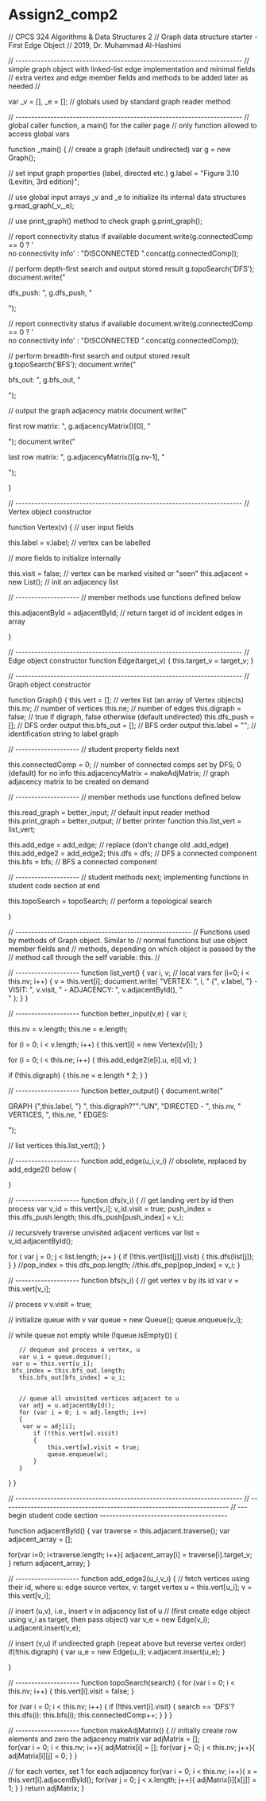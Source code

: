 # Assign2_comp2
// CPCS 324 Algorithms & Data Structures 2
// Graph data structure starter - First Edge Object
// 2019, Dr. Muhammad Al-Hashimi

// -----------------------------------------------------------------------
// simple graph object with linked-list edge implementation and minimal fields
// extra vertex and edge member fields and methods to be added later as needed
//

var _v = [], _e = [];   // globals used by standard graph reader method


// -----------------------------------------------------------------------
// global caller function, a main() for the caller page
// only function allowed to access global vars

function _main()
{
   // create a graph (default undirected)
   var g = new Graph();

   // set input graph properties (label, directed etc.)
   g.label = "Figure 3.10 (Levitin, 3rd edition)";

   // use global input arrays _v and _e to initialize its internal data structures
   g.read_graph(_v,_e);

   // use print_graph() method to check graph
   g.print_graph();

   // report connectivity status if available
   document.write(g.connectedComp == 0 ? '<br> no connectivity info' : "DISCONNECTED ".concat(g.connectedComp));

   // perform depth-first search and output stored result
   g.topoSearch('DFS');
   document.write("<p>dfs_push: ", g.dfs_push, "</p>");

   // report connectivity status if available
   document.write(g.connectedComp == 0 ? '<br> no connectivity info' : "DISCONNECTED ".concat(g.connectedComp));

   // perform breadth-first search and output stored result
   g.topoSearch('BFS');
   document.write("<p>bfs_out: ", g.bfs_out, "</p>");

   // output the graph adjacency matrix
   document.write("<p>first row matrix: ", g.adjacencyMatrix()[0], "</p>");
   document.write("<p>last row matrix: ", g.adjacencyMatrix()[g.nv-1], "</p>");

}


// -----------------------------------------------------------------------
// Vertex object constructor

function Vertex(v)
{
   // user input fields

   this.label = v.label;          // vertex can be labelled

   // more fields to initialize internally

   this.visit = false;            // vertex can be marked visited or "seen"
   this.adjacent = new List();    // init an adjacency list

   // --------------------
   // member methods use functions defined below

   this.adjacentById = adjacentById;         // return target id of incident edges in array

}

// -----------------------------------------------------------------------
// Edge object constructor
function Edge(target_v)
{
   this.target_v = target_v;
}


// -----------------------------------------------------------------------
// Graph object constructor

function Graph()
{
   this.vert = [];                // vertex list (an array of Vertex objects)
   this.nv;                       // number of vertices
   this.ne;                       // number of edges
   this.digraph = false;          // true if digraph, false otherwise (default undirected)
   this.dfs_push = [];            // DFS order output
   this.bfs_out = [];             // BFS order output
   this.label = "";               // identification string to label graph

   // --------------------
   // student property fields next

   this.connectedComp = 0;                             // number of connected comps set by DFS; 0 (default) for no info
   this.adjacencyMatrix = makeAdjMatrix;                   // graph adjacency matrix to be created on demand


   // --------------------
   // member methods use functions defined below

   this.read_graph = better_input;   // default input reader method
   this.print_graph = better_output; // better printer function
   this.list_vert = list_vert;

   this.add_edge = add_edge;        // replace (don't change old .add_edge)
   this.add_edge2 = add_edge2;
   this.dfs = dfs;                  // DFS a connected component
   this.bfs = bfs;                  // BFS a connected component

   // --------------------
   // student methods next; implementing functions in student code section at end

   this.topoSearch = topoSearch;           // perform a topological search


}


// -------------------------------------------------------
// Functions used by methods of Graph object. Similar to
// normal functions but use object member fields and
// methods, depending on which object is passed by the
// method call through the self variable: this.
//

// --------------------
function list_vert()
{
   var i, v;  // local vars
   for (i=0; i < this.nv; i++)
   {
      v = this.vert[i];
      document.write( "VERTEX: ", i, " {", v.label, "} - VISIT: ", v.visit,
         " - ADJACENCY: ", v.adjacentById(), "<br>" );
   }
}

// --------------------
function better_input(v,e)
{
   var i;

   this.nv = v.length;
   this.ne = e.length;

   for (i = 0; i < v.length; i++)
   {
      this.vert[i] = new Vertex(v[i]);
   }

   for (i = 0; i < this.ne; i++)
   {
      this.add_edge2(e[i].u, e[i].v);
   }

   if (!this.digraph)
   {
      this.ne = e.length * 2;
   }
}

// --------------------
function better_output()
{
   document.write("<p>GRAPH {",this.label, "} ", this.digraph?"":"UN", "DIRECTED - ", this.nv, " VERTICES, ",
      this.ne, " EDGES:</p>");

   // list vertices
   this.list_vert();
}

// --------------------
function add_edge(u_i,v_i)   // obsolete, replaced by add_edge2() below
{

}

// --------------------
function dfs(v_i)
{
   // get landing vert by id then process
   var v_id = this.vert[v_i];
   v_id.visit = true;
   push_index = this.dfs_push.length;
   this.dfs_push[push_index] = v_i;

   // recursively traverse unvisited adjacent vertices
   var list = v_id.adjacentById();

   for ( var j = 0; j < list.length; j++ )
	{
		if (!this.vert[list[j]].visit)
		{
			this.dfs(list[j]);
		}
    }
    //pop_index = this.dfs_pop.length;
    //this.dfs_pop[pop_index] = v_i;
}

// --------------------
function bfs(v_i)
{
   // get vertex v by its id
   var v = this.vert[v_i];

   // process v 
   v.visit = true;

   // initialize queue with v
   var queue = new Queue();
   queue.enqueue(v_i);
    

   // while queue not empty
   while (!queue.isEmpty())
   {

       // dequeue and process a vertex, u
       var u_i = queue.dequeue();
     var u = this.vert[u_i];
     bfs_index = this.bfs_out.length;
       this.bfs_out[bfs_index] = u_i;    


       // queue all unvisited vertices adjacent to u
       var adj = u.adjacentById();
       for (var i = 0; i < adj.length; i++)
       {
        var w = adj[i];
           if (!this.vert[w].visit)
           {
               this.vert[w].visit = true;
               queue.enqueue(w);
           }
       }
   }
}


// -----------------------------------------------------------------------
// -----------------------------------------------------------------------
// --- begin student code section ----------------------------------------

function adjacentById()
{
   var traverse = this.adjacent.traverse();
   var adjacent_array = [];

   for(var i=0; i<traverse.length; i++){
      adjacent_array[i] = traverse[i].target_v;      
   }
   return adjacent_array;
}

// --------------------
function add_edge2(u_i,v_i)
{
    // fetch vertices using their id, where u: edge source vertex, v: target vertex
    u = this.vert[u_i];
    v = this.vert[v_i];


   // insert (u,v), i.e., insert v in adjacency list of u
   // (first create edge object using v_i as target, then pass object)
   var v_e = new Edge(v_i);
   u.adjacent.insert(v_e);


   // insert (v,u) if undirected graph (repeat above but reverse vertex order)
   if(!this.digraph)
   {
      var u_e = new Edge(u_i);
      v.adjacent.insert(u_e);
   }

}

// --------------------
function topoSearch(search)
{
   for (var i = 0; i < this.nv; i++)
   {
      this.vert[i].visit = false;
   }

   for (var i = 0; i < this.nv; i++)
   {
      if (!this.vert[i].visit)
      {
         search == 'DFS'? this.dfs(i): this.bfs(i);
         this.connectedComp++;
      }
   }
}

// --------------------
function makeAdjMatrix()
{
   // initially create row elements and zero the adjacency matrix
   var adjMatrix = [];  
   for(var i = 0; i < this.nv; i++){
      adjMatrix[i] = [];
      for(var j = 0; j < this.nv; j++){
         adjMatrix[i][j] = 0;
      }
   }

   // for each vertex, set 1 for each adjacency
   for(var i = 0; i < this.nv; i++){
      x = this.vert[i].adjacentById();
      for(var j = 0; j < x.length; j++){
         adjMatrix[i][x[j]] = 1;
      }
   }
   return adjMatrix;
}
